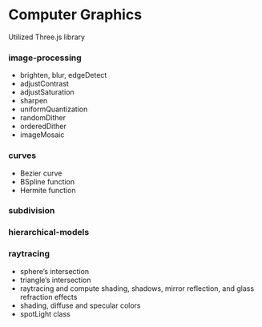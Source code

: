 # Computer Graphics 
Utilized Three.js library

### image-processing
* brighten, blur, edgeDetect
* adjustContrast
* adjustSaturation
* sharpen
* uniformQuantization
* randomDither
* orderedDither
* imageMosaic

### curves
* Bezier curve
* BSpline function
* Hermite function
### subdivision
### hierarchical-models
### raytracing
* sphere’s intersection
* triangle’s intersection
* raytracing and compute shading, shadows, mirror reflection, and glass refraction effects
* shading, diffuse and specular colors
* spotLight class



